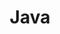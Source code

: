 ---
title: "Java"
layout: category
permalink: /categories/java/
author_profile: false
taxonomy: java
classes: wide
sidebar:
    nav: java
---